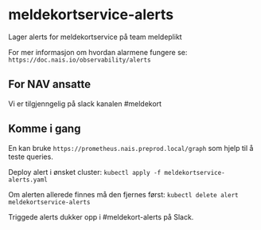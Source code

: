 # meldekortservice-alerts
Lager alerts for meldekortservice på team meldeplikt

For mer informasjon om hvordan alarmene fungere se: `https://doc.nais.io/observability/alerts`

## For NAV ansatte
Vi er tilgjenngelig på slack kanalen #meldekort

## Komme i gang
En kan bruke `https://prometheus.nais.preprod.local/graph` som hjelp til å teste queries.

Deploy alert i ønsket cluster: `kubectl apply -f meldekortservice-alerts.yaml`

Om alerten allerede finnes må den fjernes først: `kubectl delete alert meldekortservice-alerts`

Triggede alerts dukker opp i #meldekort-alerts på Slack.
